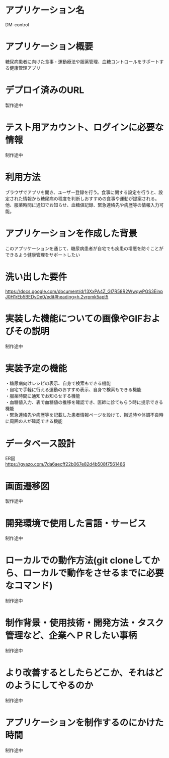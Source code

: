 # アプリケーション名  
DM-control  

# アプリケーション概要  
糖尿病患者に向けた食事・運動療法や服薬管理、血糖コントロールをサポートする健康管理アプリ  

# デプロイ済みのURL  
製作途中  

# テスト用アカウント、ログインに必要な情報  
制作途中  

# 利用方法  
ブラウザでアプリを開き、ユーザー登録を行う。食事に関する設定を行うと、設定された情報から糖尿病の程度を判断しおすすめの食事や運動が提案される。他、服薬時間に通知でお知らせ、血糖値記録、緊急連絡先や病歴等の情報入力可能。  

# アプリケーションを作成した背景  
このアプリケーションを通じて、糖尿病患者が自宅でも疾患の増悪を防ぐことができるよう健康管理をサポートしたい  

# 洗い出した要件  
https://docs.google.com/document/d/13XxPA4Z_GI7R58R2WwqwPGS3EinpJ0H1rEb5BEDvDe0/edit#heading=h.2vrpmk5apt5  

# 実装した機能についての画像やGIFおよびその説明  
制作途中  

# 実装予定の機能  
・糖尿病向けレシピの表示、自身で検索もできる機能  
・自宅で手軽に行える運動のおすすめ表示、自身で検索もできる機能  
・服薬時間に通知でお知らせする機能  
・血糖値入力、表で血糖値の推移を確認でき、医師に診てもらう時に提示できる機能  
・緊急連絡先や病歴等を記載した患者情報ページを設けて、搬送時や体調不良時に周囲の人が確認できる機能  

# データベース設計  
ER図  
https://gyazo.com/7da6aecff22b067e82d4b508f7561466  

# 画面遷移図  
製作途中  

# 開発環境で使用した言語・サービス  
制作途中  

# ローカルでの動作方法(git cloneしてから、ローカルで動作をさせるまでに必要なコマンド)  
制作途中  

# 制作背景・使用技術・開発方法・タスク管理など、企業へＰＲしたい事柄  
制作途中  

# より改善するとしたらどこか、それはどのようにしてやるのか  
制作途中  

# アプリケーションを制作するのにかけた時間  
制作途中  
